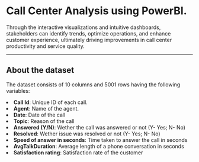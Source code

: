 # Call Center Analysis using PowerBI. 

Through the interactive visualizations and intuitive dashboards, stakeholders can identify trends, optimize operations, and enhance customer experience, ultimately driving improvements in call center productivity and service quality.

---------------------------------------------------------------------------------------------------------------------------------------------------------------------


## About the dataset 

The dataset consists of 10 columns and 5001 rows having the following variables:
<li><b>Call Id</b>: Unique ID of each call. </li> 
<li><b>Agent</b>: Name of the agent. </li> 
<li><b>Date</b>: Date of the call </li>
<li><b>Topic</b>: Reason of the call </li>
<li><b>Answered (Y/N)</b>: Wether the call was answered or not (Y- Yes; N- No) </li> 
<li><b>Resolved</b>: Wether issue was resolved or not (Y- Yes; N- No)</li>
<li><b>Speed of answer in seconds</b>: Time taken to answer the call in seconds </li>
<li><b>AvgTalkDuration</b>: Average length of a phone conversation in seconds </li>
<li><b>Satisfaction rating</b>: Satisfaction rate of the customer </li>


						
